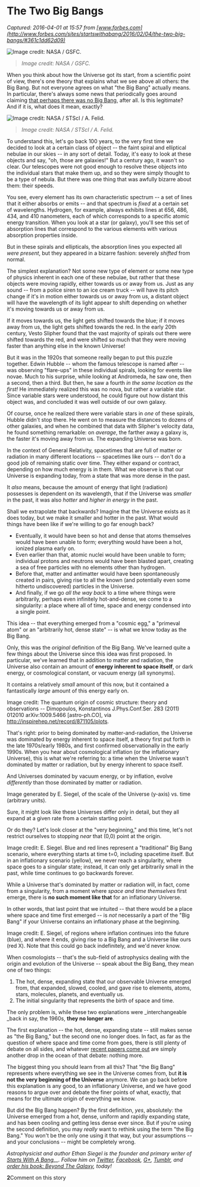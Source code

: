 # The Two Big Bangs

_Captured: 2016-04-01 at 15:57 from [www.forbes.com](http://www.forbes.com/sites/startswithabang/2016/02/04/the-two-big-bangs/#361c1dd62d09)_

![Image credit: NASA / GSFC.](http://blogs-images.forbes.com/startswithabang/files/2016/02/1-ZqMcmluZZUb255jY5A7Y-A-1200x833.jpeg)

> _Image credit: NASA / GSFC._

When you think about how the Universe got its start, from a scientific point of view, there's one theory that explains what we see above all others: the Big Bang. But not everyone agrees on what "the Big Bang" actually means. In particular, there's always some news that periodically goes around claiming [that perhaps there was no Big Bang](http://phys.org/news/2015-02-big-quantum-equation-universe.html), after all. Is this legitimate? And if it is, what does it mean, exactly?

![Image credit: NASA / STScI / A. Felid.](http://blogs-images.forbes.com/startswithabang/files/2016/02/1-HyVX_xQ3P8ffEyZQE5wA-g.jpeg)

> _Image credit: NASA / STScI / A. Felid._

To understand this, let's go back 100 years, to the very first time we decided to look at a certain class of object -- the faint spiral and elliptical nebulae in our skies -- in any sort of detail. Today, it's easy to look at these objects and say, "oh, those are galaxies!" But a century ago, it wasn't so clear. Our telescopes were not good enough to resolve these objects into the individual stars that make them up, and so they were simply thought to be a type of nebula. But there was one thing that was awfully bizarre about them: their speeds.

You see, every element has its own characteristic spectrum -- a set of lines that it either absorbs or emits -- and that spectrum is _fixed_ at a certain set of wavelengths. Hydrogen, for example, always exhibits lines at 656, 486, 434, and 410 nanometers, each of which corresponds to a specific atomic energy transition. When you look at a star (or galaxy), you'll see this set of absorption lines that correspond to the various elements with various absorption properties inside.

But in these spirals and ellipticals, the absorption lines you expected all _were present_, but they appeared in a bizarre fashion: severely _shifted_ from normal.

The simplest explanation? Not some new type of element or some new type of physics inherent in each one of these nebulae, but rather that these objects were moving rapidly, either towards us or away from us. Just as any sound -- from a police siren to an ice cream truck -- will have its pitch change if it's in motion either towards us or away from us, a distant object will have the wavelength of its light appear to shift depending on whether it's moving towards us or away from us.

If it moves towards us, the light gets shifted towards the blue; if it moves away from us, the light gets shifted towards the red. In the early 20th century, Vesto Slipher found that the vast majority of spirals out there were shifted towards the red, and were shifted so much that they were moving faster than anything else in the known Universe!

But it was in the 1920s that someone really began to put this puzzle together. Edwin Hubble -- whom the famous telescope is named after -- was observing "flare-ups" in these individual spirals, looking for events like novae. Much to his surprise, while looking at Andromeda, he saw one, then a second, then a third. But then, he saw a fourth _in the same location as the first!_ He immediately realized this was no nova, but rather a variable star. Since variable stars were understood, he could figure out how distant this object was, and concluded it was well outside of our own galaxy.

Of course, once he realized there were variable stars in _one_ of these spirals, Hubble didn't stop there. He went on to measure the distances to dozens of other galaxies, and when he combined that data with Slipher's velocity data, he found something remarkable: on _average_, the farther away a galaxy is, the faster it's moving away from us. The expanding Universe was born.

In the context of General Relativity, spacetimes that are full of matter or radiation in many different locations -- spacetimes like ours -- don't do a good job of remaining static over time. They either expand or contract, depending on how much energy is in them. What we observe is that our Universe is expanding today, from a state that was more dense in the past.

It _also_ means, because the amount of energy that light (radiation) possesses is dependent on its wavelength, that if the Universe was _smaller_ in the past, it was also _hotter_ and _higher in energy_ in the past.

Shall we extrapolate that backwards? Imagine that the Universe exists as it does today, but we make it smaller and hotter in the past. What would things have been like if we're willing to go far enough back?

  * Eventually, it would have been so hot and dense that atoms themselves would have been unable to form; everything would have been a hot, ionized plasma early on.
  * Even earlier than that, atomic nuclei would have been unable to form; individual protons and neutrons would have been blasted apart, creating a sea of free particles with no elements other than hydrogen.
  * Before that, matter and antimatter would have been spontaneously created in pairs, giving rise to all the known (and potentially even some hitherto undiscovered) particles in the Universe.
  * And finally, if we go _all the way back_ to a time where things were arbitrarily, perhaps even infinitely hot-and-dense, we come to a singularity: a place where all of time, space and energy condensed into a single point.

This idea -- that everything emerged from a "cosmic egg," a "primeval atom" or an "arbitrarily hot, dense state" -- is what we know today as the Big Bang.

Only, this was the _original_ definition of the Big Bang. We've learned quite a few things about the Universe since this idea was first proposed. In particular, we've learned that in addition to matter and radiation, the Universe also contain an amount of **energy inherent to space itself**, or dark energy, or cosmological constant, or vacuum energy (all synonyms).

It contains a relatively _small_ amount of this now, but it contained a fantastically _large_ amount of this energy early on.

Image credit: The quantum origin of cosmic structure: theory and observations -- Dimopoulos, Konstantinos J.Phys.Conf.Ser. 283 (2011) 012010 arXiv:1009.5466 [astro-ph.CO], via http://inspirehep.net/record/871105/plots.

That's right: prior to being dominated by matter-and-radiation, the Universe was dominated by energy inherent to space itself, a theory first put forth in the late 1970s/early 1980s, and first confirmed observationally in the early 1990s. When you hear about cosmological inflation (or the inflationary Universe), this is what we're referring to: a time when the Universe wasn't dominated by matter or radiation, but by energy inherent to space itself.

And Universes dominated by vacuum energy, or by inflation, evolve _differently_ than those dominated by matter or radiation.

Image generated by E. Siegel, of the scale of the Universe (y-axis) vs. time (arbitrary units).

Sure, it might look like these Universes differ only in detail, but they all expand at a given rate from a certain starting point.

Or do they? Let's look closer at the "very beginning," and this time, let's not restrict ourselves to stopping _near_ that (0,0) point at the origin.

Image credit: E. Siegel. Blue and red lines represent a "traditional" Big Bang scenario, where everything starts at time t=0, including spacetime itself. But in an inflationary scenario (yellow), we never reach a singularity, where space goes to a singular state; instead, it can only get arbitrarily small in the past, while time continues to go backwards forever.

While a Universe that's dominated by matter or radiation will, in fact, come from a singularity, from a moment where _space and time themselves_ first emerge, there is **no such moment like that** for an inflationary Universe.

In other words, that last point that we intuited -- that there would be a place where space and time first emerged -- is _not_ necessarily a part of the "Big Bang" if your Universe contains an inflationary phase at the beginning.

Image credit: E. Siegel, of regions where inflation continues into the future (blue), and where it ends, giving rise to a Big Bang and a Universe like ours (red X). Note that this could go back indefinitely, and we'd never know.

When cosmologists -- that's the sub-field of astrophysics dealing with the origin and evolution of the Universe -- speak about the Big Bang, they mean one of two things:

  1. The hot, dense, expanding state that our observable Universe emerged from, that expanded, slowed, cooled, and gave rise to elements, atoms, stars, molecules, planets, and eventually us.
  2. The initial singularity that represents the birth of space and time.

The only problem is, while these two explanations were _interchangeable _back in say, the 1960s, **they no longer are**.

The first explanation -- the hot, dense, expanding state -- still makes sense as "the Big Bang," but the second one no longer does. In fact, as far as the question of where space and time come from goes, there is still plenty of debate on all sides, and whatever [recent papers come out](http://phys.org/news/2015-02-big-quantum-equation-universe.html) are simply another drop in the ocean of that debate: nothing more.

The biggest thing you should learn from all this? That "the Big Bang" represents where everything we see in the Universe comes from, but **it is not the very beginning of the Universe** anymore. We can go back before this explanation is any good, to an inflationary Universe, and we have good reasons to argue over and debate the finer points of what, exactly, that means for the ultimate origin of everything we know.

But did the Big Bang happen? By the first definition, _yes_, absolutely: the Universe emerged from a hot, dense, uniform and rapidly expanding state, and has been cooling and getting less dense ever since. But if you're using the second definition, you may _really_ want to rethink using the term "the Big Bang." You won't be the only one using it that way, but your assumptions -- and your conclusions -- might be completely wrong.

_Astrophysicist and author Ethan Siegel is the founder and primary writer of [Starts With A Bang](http://www.forbes.com/sites/startswithabang/)__. Follow him on [Twitter](https://twitter.com/StartsWithABang), [Facebook](https://www.facebook.com/startswithabang), [G+](https://plus.google.com/u/0/106562040211983246504/), [Tumblr](http://startswithabang.tumblr.com/), and [order his book: Beyond The Galaxy](http://amzn.to/1R7N1IW), today!_

**2**Comment on this story
